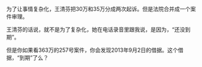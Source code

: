 为了让事情复杂化，王清芬把30万和35万分成两次起诉。但是法院合并成一个案件审理。

王清芬的话说，就不是为了复杂化，她在电话录音里跟我说，是因为，“还没到期”。

但是你如果看363万的257号案件，你会发现2013年9月2日的借据。这个借据，“到期”了么？
